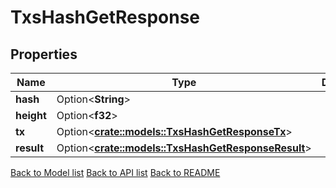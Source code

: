 # TxsHashGetResponse

## Properties

Name | Type | Description | Notes
------------ | ------------- | ------------- | -------------
**hash** | Option<**String**> |  | [optional]
**height** | Option<**f32**> |  | [optional]
**tx** | Option<[**crate::models::TxsHashGetResponseTx**](_txs__hash__get_response_tx.md)> |  | [optional]
**result** | Option<[**crate::models::TxsHashGetResponseResult**](_txs__hash__get_response_result.md)> |  | [optional]

[Back to Model list](../README.md#documentation-for-models) [Back to API list](../README.md#documentation-for-api-endpoints) [Back to README](../README.md)


